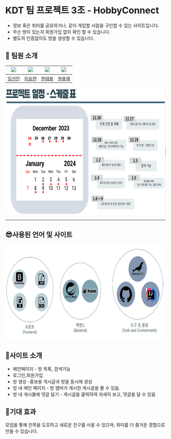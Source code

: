 

# KDT 팀 프로젝트 3조 - HobbyConnect

- 정보 혹은 취미를 공유하거나, 같이 게임할 사람을 구인할 수 있는 사이트입니다.
- 무슨 방이 있는지 회원가입 없이 확인 할 수 있습니다.
- 별도의 인증없이도 방을 생성할 수 있습니다. 


## 🦁 팀원 소개 
| <a href="https://github.com/Limseonjin"> <img src="https://avatars.githubusercontent.com/u/128454779?v=4" height="200"/> </a> | <a href="https://github.com/Ajeaba"> <img src="https://avatars.githubusercontent.com/u/97341527?v=4" height="200"/> </a> |<a href="https://github.com/xodyd12"> <img src="https://avatars.githubusercontent.com/u/128454983?v=4" height="200"/> </a>| <a href="https://github.com/Y-ja"> <img src="https://avatars.githubusercontent.com/u/128454859?v=4" height="200"/> </a>|
|:----:|:---:|:----:|:----:|
|[임선진](https://github.com/Limseonjin)|[이승한](https://github.com/Ajeabal)| [한태용](https://github.com/xodyd12)  |[원용재](https://github.com/Y-ja) |


<img src="https://raw.githubusercontent.com/Limseonjin/HobbyConnect/main/img/%EA%B3%84%ED%9A%8D2.png" height="400">

<hr>

## 😎사용된 언어 및 사이트

<img src="https://raw.githubusercontent.com/Limseonjin/HobbyConnect/main/img/stack.png" height="300">

## 🤞사이트 소개

- 메인페이지 - 방 목록, 검색기능
- 로그인,회원가입 
- 방 생성 -홍보용 게시글과 방을 동시에 생성 
- 방 내 메인 페이지 - 방 멤버가 게시한 게시글을 볼 수 있음.
- 방 내 게시물에 댓글 달기 - 게시글을 클릭하여 자세히 보고, 댓글을 달 수 있음

## 🦋기대 효과 
모임을 통해 친목을 도모하고 새로운 친구를 사귈 수 있으며, 취미를 더 즐거운 경험으로 만들 수 있습니다. 
